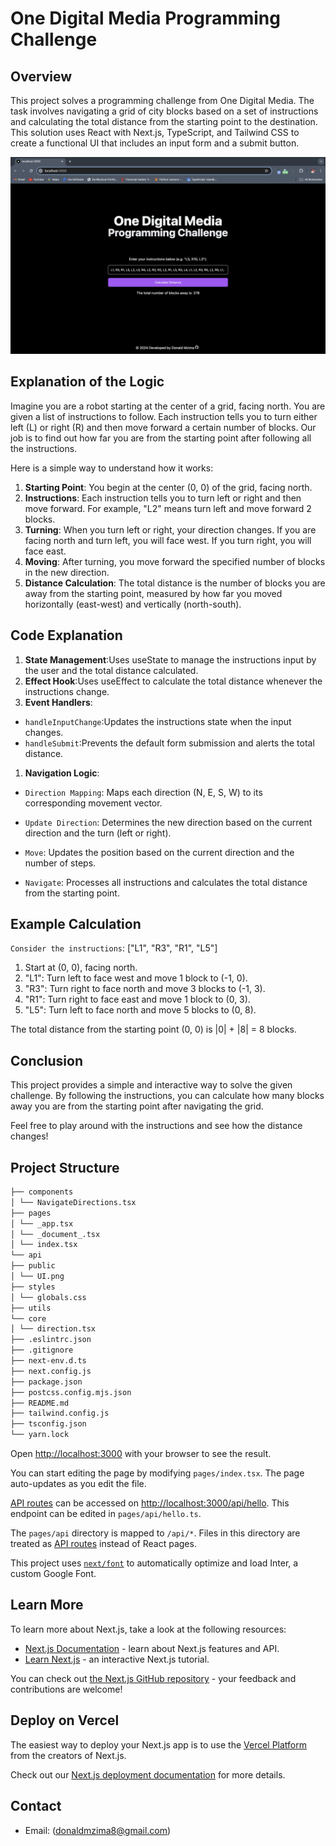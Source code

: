 # One Digital Media Programming Challenge

## Overview

This project solves a programming challenge from One Digital Media. The task involves navigating a grid of city blocks based on a set of instructions and calculating the total distance from the starting point to the destination. This solution uses React with Next.js, TypeScript, and Tailwind CSS to create a functional UI that includes an input form and a submit button.

![Preview Image](/src/public/UI.png)

## Explanation of the Logic

Imagine you are a robot starting at the center of a grid, facing north. You are given a list of instructions to follow. Each instruction tells you to turn either left (L) or right (R) and then move forward a certain number of blocks. Our job is to find out how far you are from the starting point after following all the instructions.

Here is a simple way to understand how it works:

1. **Starting Point**: You begin at the center (0, 0) of the grid, facing north.
2. **Instructions**: Each instruction tells you to turn left or right and then move forward. For example, "L2" means turn left and move forward 2 blocks.
3. **Turning**: When you turn left or right, your direction changes. If you are facing north and turn left, you will face west. If you turn right, you will face east.
4. **Moving**: After turning, you move forward the specified number of blocks in the new direction.
5. **Distance Calculation**: The total distance is the number of blocks you are away from the starting point, measured by how far you moved horizontally (east-west) and vertically (north-south).

## Code Explanation

1. **State Management**:Uses useState to manage the instructions input by the user and the total distance calculated.
2. **Effect Hook**:Uses useEffect to calculate the total distance whenever the instructions change.
3. **Event Handlers**:

- `handleInputChange`:Updates the instructions state when the input changes.
- `handleSubmit`:Prevents the default form submission and alerts the total distance.

1. **Navigation Logic**:

- `Direction Mapping`: Maps each direction (N, E, S, W) to its corresponding movement vector.
- `Update Direction`: Determines the new direction based on the current direction and the turn (left or right).
- `Move`: Updates the position based on the current direction and the number of steps.

- `Navigate`: Processes all instructions and calculates the total distance from the starting point.

## Example Calculation

`Consider the instructions`: ["L1", "R3", "R1", "L5"]

1. Start at (0, 0), facing north.
2. "L1": Turn left to face west and move 1 block to (-1, 0).
3. "R3": Turn right to face north and move 3 blocks to (-1, 3).
4. "R1": Turn right to face east and move 1 block to (0, 3).
5. "L5": Turn left to face north and move 5 blocks to (0, 8).

The total distance from the starting point (0, 0) is |0| + |8| = 8 blocks.

## Conclusion

This project provides a simple and interactive way to solve the given challenge. By following the instructions, you can calculate how many blocks away you are from the starting point after navigating the grid.

Feel free to play around with the instructions and see how the distance changes!

## Project Structure

```bash
├── components
│ └── NavigateDirections.tsx
├── pages
│ └── _app.tsx
│ └── _document_.tsx
│ └── index.tsx
└── api
├── public
│ └── UI.png
├── styles
│ └── globals.css
├── utils
└── core
│ └── direction.tsx
├── .eslintrc.json
├── .gitignore
├── next-env.d.ts
├── next.config.js
├── package.json
├── postcss.config.mjs.json
├── README.md
├── tailwind.config.js
├── tsconfig.json
└── yarn.lock
```

Open [http://localhost:3000](http://localhost:3000) with your browser to see the result.

You can start editing the page by modifying `pages/index.tsx`. The page auto-updates as you edit the file.

[API routes](https://nextjs.org/docs/api-routes/introduction) can be accessed on [http://localhost:3000/api/hello](http://localhost:3000/api/hello). This endpoint can be edited in `pages/api/hello.ts`.

The `pages/api` directory is mapped to `/api/*`. Files in this directory are treated as [API routes](https://nextjs.org/docs/api-routes/introduction) instead of React pages.

This project uses [`next/font`](https://nextjs.org/docs/basic-features/font-optimization) to automatically optimize and load Inter, a custom Google Font.

## Learn More

To learn more about Next.js, take a look at the following resources:

- [Next.js Documentation](https://nextjs.org/docs) - learn about Next.js features and API.
- [Learn Next.js](https://nextjs.org/learn) - an interactive Next.js tutorial.

You can check out [the Next.js GitHub repository](https://github.com/vercel/next.js/) - your feedback and contributions are welcome!

## Deploy on Vercel

The easiest way to deploy your Next.js app is to use the [Vercel Platform](https://vercel.com/new?utm_medium=default-template&filter=next.js&utm_source=create-next-app&utm_campaign=create-next-app-readme) from the creators of Next.js.

Check out our [Next.js deployment documentation](https://nextjs.org/docs/deployment) for more details.

## Contact

- Email: (<donaldmzima8@gmail.com>)
